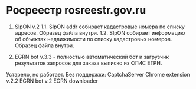 # Росреестр rosreestr.gov.ru

1. SIpON v.2
  1.1. SIpON addr собирает кадастровые номера по списку адресов. Образец файла внутри.
  1.2. SIpON собирает информацию об объектах недвижимости по списку кадастровых номеров. Образец файла внутри.

2. EGRN bot v.3.3 - полностью автоматический бот и загрузчик результатов запросов для заказа выписко из ФГИС ЕГРН.

Устарело, но работает. Без поддержки:
  CaptchaServer
  Chrome extension v.2.2
  EGRN bot v.2
  EGRN downloader

